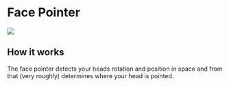 # Face Pointer

![](https://media.giphy.com/media/Iv2aSMS0QTy2P5JNCX/source.gif)

<HandsfreeToggle text-off="Activate Face Pointer" text-on="Stop Handsfree" />

## How it works

The face pointer detects your heads rotation and position in space and from that (very roughly) determines where your head is pointed.

